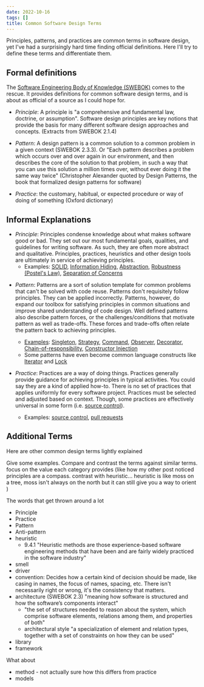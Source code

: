 ```yaml
---
date: 2022-10-16
tags: []
title: Common Software Design Terms
---
```


Principles, patterns, and practices are common terms in software design, yet I've had a surprisingly hard time 
finding official definitions. Here I'll try to define these terms and differentiate them.

<!-- https://en.wikipedia.org/wiki/Visual_design_elements_and_principles#Principles_of_the_design_of_the_art
https://ieeexplore.ieee.org/document/6301346
https://en.wikipedia.org/wiki/Software_design_pattern -->

<!-- TODO: consider reorganizing by term with sub-sections for formal def, informal def, and examples -->

## Formal definitions

The [Software Engineering Body of Knowledge (SWEBOK)](https://www.computer.org/education/bodies-of-knowledge/software-engineering/v3) comes to the rescue.
It provides definitions for common software design terms, and is about as official of a source as I could hope for.

- *Principle*: A principle is "a comprehensive and fundamental law, doctrine, or assumption". Software design principles are key notions that provide the basis for many different software  design approaches and concepts. (Extracts from SWEBOK 2.1.4)

- *Pattern*: A design pattern is a common solution to a common problem in a given context (SWEBOK 2.3.3). Or "Each pattern describes a problem which occurs over and over again in our environment,  and then describes the core of the solution to that problem, in such a way that you can use this solution a million times over, without ever doing it the same way twice" (Christopher Alexander quoted by Design Patterns, the book that formalized design patterns for software)

- *Practice*: the customary, habitual, or expected procedure or way of doing of something (Oxford dictionary)


## Informal Explanations

- *Principle*: Principles condense knowledge about what makes software good or bad. They set out our most fundamental goals, qualities, and guidelines for writing software. As such, they are often more abstract and qualitative. Principles, practices, heuristics and other design tools are ultimately in service of achieving principles.
  - Examples: [SOLID](https://en.wikipedia.org/wiki/SOLID), [Information Hiding](https://en.wikipedia.org/wiki/Information_hiding), [Abstraction](https://en.wikipedia.org/wiki/Abstraction_principle_(computer_programming)), [Robustness (Postel's Law)](https://en.wikipedia.org/wiki/Robustness_principle), [Separation of Concerns](https://en.wikipedia.org/wiki/Separation_of_concerns)

<!-- key differentiator is is that principles always apply while patterns, practices, etc are more contextual -->

- *Pattern*: Patterns are a sort of solution template for common problems that can't be solved with code reuse. Patterns don't requisitely follow principles. They can be applied incorrectly. Patterns, however, do expand our toolbox for satisfying principles in common situations and improve shared understanding of code design. Well defined patterns also describe pattern forces, or the challenges/conditions that motivate pattern as well as trade-offs. These forces and trade-offs often relate the pattern back to achieving principles.
  - [Examples](https://en.wikipedia.org/wiki/Software_design_pattern): [Singleton](https://en.wikipedia.org/wiki/Software_design_pattern), [Strategy](https://en.wikipedia.org/wiki/Strategy_pattern), [Command](https://en.wikipedia.org/wiki/Command_pattern), [Observer](https://en.wikipedia.org/wiki/Observer_pattern), [Decorator](https://en.wikipedia.org/wiki/Decorator_pattern), [Chain-of-responsibility](https://en.wikipedia.org/wiki/Chain-of-responsibility_pattern), [Constructor Injection](https://en.wikipedia.org/wiki/Dependency_injection#Constructor_injection)
  - Some patterns have even become common language constructs like [Iterator](https://en.wikipedia.org/wiki/Iterator_pattern) and [Lock](https://en.wikipedia.org/wiki/Lock_(computer_science))

- *Practice*: Practices are a way of doing things. Practices generally provide guidance for achieving principles in typical activities. You could say they are a kind of applied how-to. There is no set of practices that applies uniformly for every software project. Practices must be selected and adjusted based on context. Though, some practices are effectively universal in some form (i.e. [source control](https://en.wikipedia.org/wiki/Version_control)).
  - Examples: [source control](https://en.wikipedia.org/wiki/Version_control), [pull requests]()

## Additional Terms

Here are other common design terms lightly explained




Give some examples. Compare and contrast the terms against similar terms. focus on the value each category provides (like how my other post noticed principles are a compass. contrast with heuristic... heuristic is like moss on a tree, moss isn't always on the north but it can still give you a way to orient )

The words that get thrown around a lot
- Principle
- Practice
- Pattern
- Anti-pattern
- heuristic 
  - 9.4.1 "Heuristic methods are those experience-based software engineering methods that have been and are fairly widely practiced in the software industry"
- smell
- driver
- convention: Decides how a certain kind of decision should be made, like casing in names, the focus of names, spacing, etc. There isn't necessarily right or wrong, it's the consistency that matters.
- architecture (SWEBOK 2.3) "meaning how software is structured and how the software’s components interact"
  - "the set of structures needed to reason about the system, which comprise software elements, relations among them, and properties of both"
  - architectural style "a specialization of element and relation types, together with a set of constraints on how they can be used"
- library 
- framework

What about 
- method - not actually sure how this differs from practice
- models